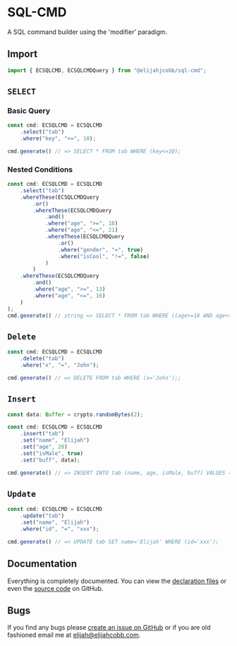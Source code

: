 # SQL-CMD
A SQL command builder using the 'modifier' paradigm.


## Import
```typescript
import { ECSQLCMD, ECSQLCMDQuery } from "@elijahjcobb/sql-cmd";
```

## `SELECT`

### Basic Query
```typescript
const cmd: ECSQLCMD = ECSQLCMD
    .select("tab")
    .where("key", "<=", 10);

cmd.generate() // => SELECT * FROM tab WHERE (key<=10);
```

### Nested Conditions
```typescript
const cmd: ECSQLCMD = ECSQLCMD
    .select("tab")
    .whereThese(ECSQLCMDQuery
        .or()
        .whereThese(ECSQLCMDQuery
        	.and()
        	.where("age", ">=", 18)
        	.where("age", "<=", 21)
        	.whereThese(ECSQLCMDQuery
        		.or()
        		.where("gender", "=", true)
        		.where("isCool", "!=", false)
        	)
        )
	.whereThese(ECSQLCMDQuery
		.and()
		.where("age", ">=", 13)
		.where("age", "<=", 16)
	)
);
cmd.generate() // string => SELECT * FROM tab WHERE ((age>=18 AND age<=21 AND (gender=true OR isCool!=false)) OR (age>=13 AND age<=16));
```

## `Delete`
```typescript
const cmd: ECSQLCMD = ECSQLCMD
	.delete("tab")
	.where("x", "=", "John");

cmd.generate() // => DELETE FROM tab WHERE (x='John');;
```

## `Insert`
```typescript
const data: Buffer = crypto.randomBytes(2);

const cmd: ECSQLCMD = ECSQLCMD
	.insert("tab")
	.set("name", "Elijah")
	.set("age", 20)
	.set("isMale", true)
	.set("buff", data);

cmd.generate() // => INSERT INTO tab (name, age, isMale, buff) VALUES ('Elijah', 20, true, <data as hex string>);
```

## `Update`
```typescript
const cmd: ECSQLCMD = ECSQLCMD
	.update("tab")
	.set("name", "Elijah")
	.where("id", "=", "xxx");

cmd.generate() // => UPDATE tab SET name='Elijah' WHERE (id='xxx');
```

## Documentation
Everything is completely documented. You can view the
[declaration files](https://github.com/elijahjcobb/sql-cmd/tree/master/dist) or even the
[source code](https://github.com/elijahjcobb/sql-cmd/tree/master/ts) on GitHub.

## Bugs
If you find any bugs please [create an issue on GitHub](https://github.com/elijahjcobb/sql-cmd/issues)
or if you are old fashioned email me at [elijah@elijahcobb.com](mailto:elijah@elijahcobb.com).
